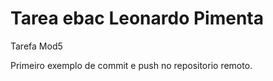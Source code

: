 # Tarea ebac Leonardo Pimenta
 Tarefa Mod5

 Primeiro exemplo de commit e push no repositorio remoto.
